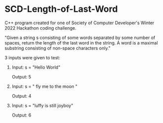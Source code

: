 # SCD-Length-of-Last-Word
C++ program created for one of Society of Computer Developer's Winter 2022 Hackathon coding challenge. 

"Given a string s consisting of some words separated by some number of spaces, 
return the length of the last word in the string. A word is a maximal substring 
consisting of non-space characters only." 

3 inputs were given to test:

  1. Input: s = "Hello World"
  
     Output: 5
     
  2. Input: s = "   fly me   to  the moon  "
     
     Output: 4
  
  3. Input: s = "luffy is still joyboy"
  
     Output: 6
